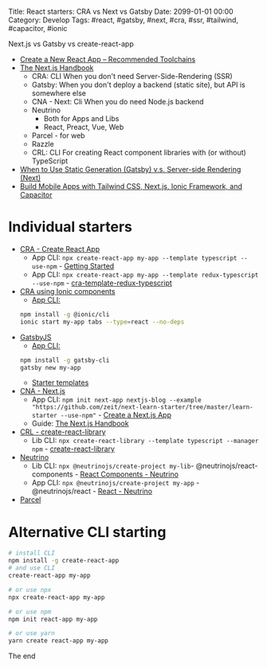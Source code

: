 Title: React starters: CRA vs Next vs Gatsby
Date: 2099-01-01 00:00
Category: Develop
Tags: #react, #gatsby, #next, #cra, #ssr, #tailwind, #capacitor, #ionic

Next.js vs Gatsby vs create-react-app

* [Create a New React App – Recommended Toolchains](https://reactjs.org/docs/create-a-new-react-app.html#recommended-toolchains)
* [The Next.js Handbook](https://www.freecodecamp.org/news/the-next-js-handbook/#next-js-vs-gatsby-vs-create-react-app)
    * CRA: CLI When you don't need Server-Side-Rendering (SSR)
    * Gatsby: When you don't deploy a backend (static site), but API is somewhere else
    * CNA - Next: Cli When you do need Node.js backend
    * Neutrino
        * Both for Apps and Libs
        * React, Preact, Vue, Web
    * Parcel - for web
    * Razzle
    * CRL: CLI For creating React component libraries with (or without) TypeScript
* [When to Use Static Generation (Gatsby) v.s. Server-side Rendering (Next)](https://next-learn-starter.now.sh/posts/ssg-ssr)
* [Build Mobile Apps with Tailwind CSS, Next.js, Ionic Framework, and Capacitor](https://capacitorjs.com/blog/mobile-apps-with-tailwind-css-nextjs-ionic-and-capacitor)

# Individual starters

* [CRA - Create React App](https://create-react-app.dev/)
    * App CLI: `npx create-react-app my-app --template typescript --use-npm` - [Getting Started](https://create-react-app.dev/docs/getting-started)
    * App CLI: `npx create-react-app my-app --template redux-typescript --use-npm` - [cra-template-redux-typescript](https://github.com/reduxjs/cra-template-redux-typescript)
* [CRA using Ionic components](https://ionicframework.com/)
    * [App CLI:](https://ionicframework.com/docs/cli/commands/start)
    ```bash
    npm install -g @ionic/cli
    ionic start my-app tabs --type=react --no-deps
    ```
* [GatsbyJS](https://www.gatsbyjs.org/)
    * [App CLI:](https://www.gatsbyjs.org/docs/quick-start/)  
    ```bash
    npm install -g gatsby-cli
    gatsby new my-app
    ```
    * [Starter templates](https://www.gatsbyjs.org/starters?v=2)
* [CNA - Next.js](https://nextjs.org/)
    * App CLI: `npm init next-app nextjs-blog --example "https://github.com/zeit/next-learn-starter/tree/master/learn-starter --use-npm"` - [Create a Next.js App](https://nextjs.org/learn/basics/create-nextjs-app/setup)
    * Guide: [The Next.js Handbook](https://www.freecodecamp.org/news/the-next-js-handbook/)
* [CRL - create-react-library](https://www.npmjs.com/package/create-react-library)
    * Lib CLI: `npx create-react-library --template typescript --manager npm` - [create-react-library](https://www.npmjs.com/package/create-react-library)
* [Neutrino](https://neutrinojs.org/)
    * Lib CLI: `npx @neutrinojs/create-project my-lib`- @neutrinojs/react-components - [React Components - Neutrino](https://neutrinojs.org/packages/react-components/)
    * App CLI: `npx @neutrinojs/create-project my-app` - @neutrinojs/react - [React - Neutrino](https://neutrinojs.org/packages/react/)
* [Parcel](https://parceljs.org/getting_started.html)

# Alternative CLI starting

```bash
# install CLI
npm install -g create-react-app
# and use CLI
create-react-app my-app

# or use npx
npx create-react-app my-app

# or use npm
npm init react-app my-app

# or use yarn
yarn create react-app my-app
```

The end